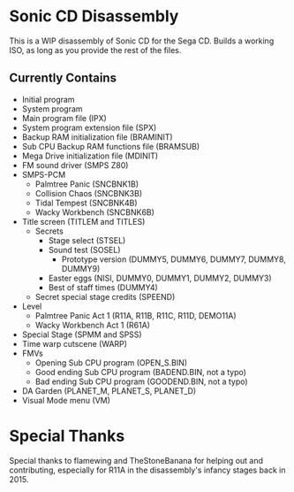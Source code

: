# Sonic CD Disassembly
This is a WIP disassembly of Sonic CD for the Sega CD. Builds a working ISO, as long as you provide the rest of the files.

## Currently Contains
* Initial program
* System program
* Main program file (IPX)
* System program extension file (SPX)
* Backup RAM initialization file (BRAMINIT)
* Sub CPU Backup RAM functions file (BRAMSUB)
* Mega Drive initialization file (MDINIT)
* FM sound driver (SMPS Z80)
* SMPS-PCM
    - Palmtree Panic (SNCBNK1B)
    - Collision Chaos (SNCBNK3B)
    - Tidal Tempest (SNCBNK4B)
    - Wacky Workbench (SNCBNK6B)
* Title screen (TITLEM and TITLES)
    - Secrets
        - Stage select (STSEL)
        - Sound test (SOSEL)
            - Prototype version (DUMMY5, DUMMY6, DUMMY7, DUMMY8, DUMMY9)
        - Easter eggs (NISI, DUMMY0, DUMMY1, DUMMY2, DUMMY3)
        - Best of staff times (DUMMY4)
	- Secret special stage credits (SPEEND)
* Level
    - Palmtree Panic Act 1 (R11A, R11B, R11C, R11D, DEMO11A)
    - Wacky Workbench Act 1 (R61A)
* Special Stage (SPMM and SPSS)
* Time warp cutscene (WARP)
* FMVs
    - Opening Sub CPU program (OPEN_S.BIN)
    - Good ending Sub CPU program (BADEND.BIN, not a typo)
    - Bad ending Sub CPU program (GOODEND.BIN, not a typo)
* DA Garden (PLANET_M, PLANET_S, PLANET_D)
* Visual Mode menu (VM)

# Special Thanks
Special thanks to flamewing and TheStoneBanana for helping out and contributing, especially for R11A in the disassembly's infancy stages back in 2015.
